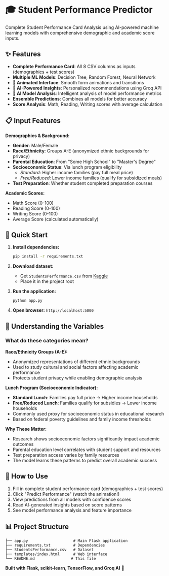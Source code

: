# 🎓 Student Performance Predictor

Complete Student Performance Card Analysis using AI-powered machine learning models with comprehensive demographic and academic score inputs.

## ✨ Features

- **Complete Performance Card**: All 8 CSV columns as inputs (demographics + test scores)
- **Multiple ML Models**: Decision Tree, Random Forest, Neural Network
- **🎯 Animated Interface**: Smooth form animations and transitions
- **🤖 AI-Powered Insights**: Personalized recommendations using Groq API
- **🧠 AI Model Analysis**: Intelligent analysis of model performance metrics
- **Ensemble Predictions**: Combines all models for better accuracy
- **Score Analysis**: Math, Reading, Writing scores with average calculation

## 📋 Input Features

**Demographics & Background:**
- **Gender**: Male/Female
- **Race/Ethnicity**: Groups A-E (anonymized ethnic backgrounds for privacy)
- **Parental Education**: From "Some High School" to "Master's Degree"
- **Socioeconomic Status**: Via lunch program eligibility
  - *Standard*: Higher income families (pay full meal price)
  - *Free/Reduced*: Lower income families (qualify for subsidized meals)
- **Test Preparation**: Whether student completed preparation courses

**Academic Scores:**
- Math Score (0-100)
- Reading Score (0-100)  
- Writing Score (0-100)
- Average Score (calculated automatically)

## 🚀 Quick Start

1. **Install dependencies:**
   ```bash
   pip install -r requirements.txt
   ```

2. **Download dataset:**
   - Get `StudentsPerformance.csv` from [Kaggle](https://www.kaggle.com/datasets/spscientist/students-performance-in-exams)
   - Place it in the project root

3. **Run the application:**
   ```bash
   python app.py
   ```

4. **Open browser:** `http://localhost:5000`

## 📖 Understanding the Variables

### What do these categories mean?

**Race/Ethnicity Groups (A-E):**
- Anonymized representations of different ethnic backgrounds
- Used to study cultural and social factors affecting academic performance
- Protects student privacy while enabling demographic analysis

**Lunch Program (Socioeconomic Indicator):**
- **Standard Lunch**: Families pay full price → Higher income households
- **Free/Reduced Lunch**: Families qualify for subsidies → Lower income households
- Commonly used proxy for socioeconomic status in educational research
- Based on federal poverty guidelines and family income thresholds

**Why These Matter:**
- Research shows socioeconomic factors significantly impact academic outcomes
- Parental education level correlates with student support and resources
- Test preparation access varies by family resources
- The model learns these patterns to predict overall academic success

## 🎯 How to Use

1. Fill in complete student performance card (demographics + test scores)
2. Click "Predict Performance" (watch the animation!)
3. View predictions from all models with confidence scores
4. Read AI-generated insights based on score patterns
5. See model performance analysis and feature importance

## 📊 Project Structure

```
├── app.py                    # Main Flask application
├── requirements.txt          # Dependencies
├── StudentsPerformance.csv   # Dataset
├── templates/index.html      # Web interface
└── README.md                # This file
```

**Built with Flask, scikit-learn, TensorFlow, and Groq AI** 🚀
